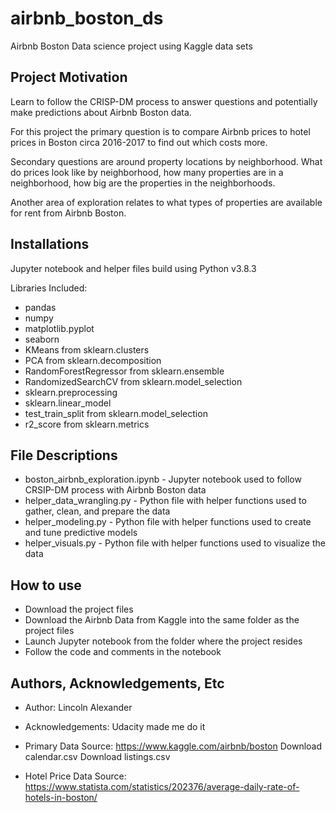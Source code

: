 # airbnb_boston_ds
Airbnb Boston Data science project using Kaggle data sets


## Project Motivation
Learn to follow the CRISP-DM process to answer questions and potentially make predictions about Airbnb Boston data.

For this project the primary question is to compare Airbnb prices to hotel prices in Boston circa 2016-2017 to find out which costs more.

Secondary questions are around property locations by neighborhood.  What do prices look like by neighborhood, how many properties are in a neighborhood, how big are the properties in the neighborhoods.

Another area of exploration relates to what types of properties are available for rent from Airbnb Boston.

## Installations
Jupyter notebook and helper files build using Python v3.8.3

Libraries Included:
* pandas
* numpy
* matplotlib.pyplot
* seaborn
* KMeans from sklearn.clusters
* PCA from sklearn.decomposition
* RandomForestRegressor from sklearn.ensemble
* RandomizedSearchCV from sklearn.model_selection
* sklearn.preprocessing
* sklearn.linear_model
* test_train_split from sklearn.model_selection
* r2_score from sklearn.metrics


## File Descriptions
* boston_airbnb_exploration.ipynb - Jupyter notebook used to follow CRSIP-DM process with Airbnb Boston data
* helper_data_wrangling.py - Python file with helper functions used to gather, clean, and prepare the data
* helper_modeling.py - Python file with helper functions used to create and tune predictive models
* helper_visuals.py - Python file with helper functions used to visualize the data

## How to use
* Download the project files
* Download the Airbnb Data from Kaggle into the same folder as the project files
* Launch Jupyter notebook from the folder where the project resides
* Follow the code and comments in the notebook

## Authors, Acknowledgements, Etc
* Author:  Lincoln Alexander
* Acknowledgements:  Udacity made me do it

* Primary Data Source: https://www.kaggle.com/airbnb/boston
    Download calendar.csv
    Download listings.csv

* Hotel Price Data Source: https://www.statista.com/statistics/202376/average-daily-rate-of-hotels-in-boston/
